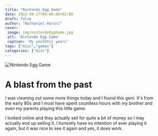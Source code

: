 ```yaml
---
title: "Nintendo Egg Game"
date: 2022-09-17T09:00:00+02:00
draft: false
author: "Nathaniel Harari"
cover:
 image: img/nintendoEggGame.jpg
 alt: 'Nintendo Egg Game'
 caption: 'My youthful years'
tags: ["misc","games"]
categories: ["misc"]
---
```


![Nintendo Egg Game](/img/nintendoEggGame.jpg)

# A blast from the past

I was cleaning out some more things today and I found this gem. It's from the early 80s and I must have spent countless hours with my brother and even my parents playing this little game.

I looked online and they actually sell for quite a bit of money so I may actually end up selling it. I honestly have no intention of ever playing it again, but it was nice to see it again and yes, it does work.
